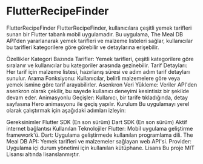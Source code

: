 # FlutterRecipeFinder
FlutterRecipeFinder
FlutterRecipeFinder, kullanıcılara çeşitli yemek tarifleri sunan bir Flutter tabanlı mobil uygulamadır. Bu uygulama, The Meal DB API'den yararlanarak yemek tarifleri ve malzeme listeleri sağlar, kullanıcılar bu tarifleri kategorilere göre görebilir ve detaylarına erişebilir.

Özellikler
Kategori Bazında Tarifler: Yemek tarifleri, çeşitli kategorilere göre sıralanır ve kullanıcılar bu kategoriler arasında gezinebilir.
Tarif Detayları: Her tarif için malzeme listesi, hazırlanış süresi ve adım adım tarif detayları sunulur.
Arama Fonksiyonu: Kullanıcılar, belirli malzemelere göre veya yemek ismine göre tarif arayabilirler.
Asenkron Veri Yükleme: Veriler API'den asenkron olarak çekilir, bu sayede kullanıcı deneyimi kesintisiz bir şekilde devam eder.
Animasyonlu Geçişler: Kullanıcı, bir tarife tıkladığında, detay sayfasına Hero animasyonu ile geçiş yapılır.
Kurulum
Bu uygulamayı yerel olarak çalıştırmak için aşağıdaki adımları izleyin:

Gereksinimler
Flutter SDK (En son sürüm)
Dart SDK (En son sürüm)
Aktif internet bağlantısı
Kullanılan Teknolojiler
Flutter: Mobil uygulama geliştirme framework'ü.
Dart: Uygulama geliştirmede kullanılan programlama dili.
The Meal DB API: Yemek tarifleri ve malzemeler sağlayan web API'si.
Provider: Uygulama içi durum yönetimi için kullanılan kütüphane.
Lisans
Bu proje MIT Lisansı altında lisanslanmıştır.

